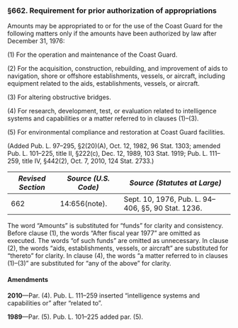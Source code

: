 ### §662. Requirement for prior authorization of appropriations ###

Amounts may be appropriated to or for the use of the Coast Guard for the following matters only if the amounts have been authorized by law after December 31, 1976:

(1) For the operation and maintenance of the Coast Guard.

(2) For the acquisition, construction, rebuilding, and improvement of aids to navigation, shore or offshore establishments, vessels, or aircraft, including equipment related to the aids, establishments, vessels, or aircraft.

(3) For altering obstructive bridges.

(4) For research, development, test, or evaluation related to intelligence systems and capabilities or a matter referred to in clauses (1)–(3).

(5) For environmental compliance and restoration at Coast Guard facilities.

(Added Pub. L. 97–295, §2(20)(A), Oct. 12, 1982, 96 Stat. 1303; amended Pub. L. 101–225, title II, §222(c), Dec. 12, 1989, 103 Stat. 1919; Pub. L. 111–259, title IV, §442(2), Oct. 7, 2010, 124 Stat. 2733.)

|*Revised Section*|*Source (U.S. Code)*|           *Source (Statutes at Large)*           |
|-----------------|--------------------|--------------------------------------------------|
|       662       |   14:656(note).    |Sept. 10, 1976, Pub. L. 94–406, §5, 90 Stat. 1236.|

The word “Amounts” is substituted for “funds” for clarity and consistency. Before clause (1), the words “After fiscal year 1977” are omitted as executed. The words “of such funds” are omitted as unnecessary. In clause (2), the words “aids, establishments, vessels, or aircraft” are substituted for “thereto” for clarity. In clause (4), the words “a matter referred to in clauses (1)–(3)” are substituted for “any of the above” for clarity.

#### Amendments ####

**2010**—Par. (4). Pub. L. 111–259 inserted “intelligence systems and capabilities or” after “related to”.

**1989**—Par. (5). Pub. L. 101–225 added par. (5).